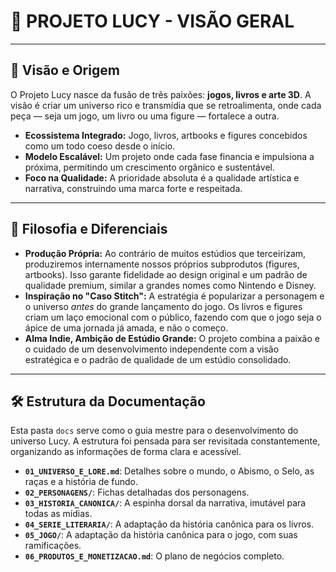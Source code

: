 # 🌟 PROJETO LUCY - VISÃO GERAL

---

## 🎯 **Visão e Origem**

O Projeto Lucy nasce da fusão de três paixões: **jogos, livros e arte 3D**. A visão é criar um universo rico e transmídia que se retroalimenta, onde cada peça — seja um jogo, um livro ou uma figure — fortalece a outra.

- **Ecossistema Integrado:** Jogo, livros, artbooks e figures concebidos como um todo coeso desde o início.
- **Modelo Escalável:** Um projeto onde cada fase financia e impulsiona a próxima, permitindo um crescimento orgânico e sustentável.
- **Foco na Qualidade:** A prioridade absoluta é a qualidade artística e narrativa, construindo uma marca forte e respeitada.

---

## 🚀 **Filosofia e Diferenciais**

- **Produção Própria:** Ao contrário de muitos estúdios que terceirizam, produziremos internamente nossos próprios subprodutos (figures, artbooks). Isso garante fidelidade ao design original e um padrão de qualidade premium, similar a grandes nomes como Nintendo e Disney.
- **Inspiração no "Caso Stitch":** A estratégia é popularizar a personagem e o universo *antes* do grande lançamento do jogo. Os livros e figures criam um laço emocional com o público, fazendo com que o jogo seja o ápice de uma jornada já amada, e não o começo.
- **Alma Indie, Ambição de Estúdio Grande:** O projeto combina a paixão e o cuidado de um desenvolvimento independente com a visão estratégica e o padrão de qualidade de um estúdio consolidado.

---

## 🛠️ **Estrutura da Documentação**

Esta pasta `docs` serve como o guia mestre para o desenvolvimento do universo Lucy. A estrutura foi pensada para ser revisitada constantemente, organizando as informações de forma clara e acessível.

- **`01_UNIVERSO_E_LORE.md`**: Detalhes sobre o mundo, o Abismo, o Selo, as raças e a história de fundo.
- **`02_PERSONAGENS/`**: Fichas detalhadas dos personagens.
- **`03_HISTORIA_CANONICA/`**: A espinha dorsal da narrativa, imutável para todas as mídias.
- **`04_SERIE_LITERARIA/`**: A adaptação da história canônica para os livros.
- **`05_JOGO/`**: A adaptação da história canônica para o jogo, com suas ramificações.
- **`06_PRODUTOS_E_MONETIZACAO.md`**: O plano de negócios completo.
